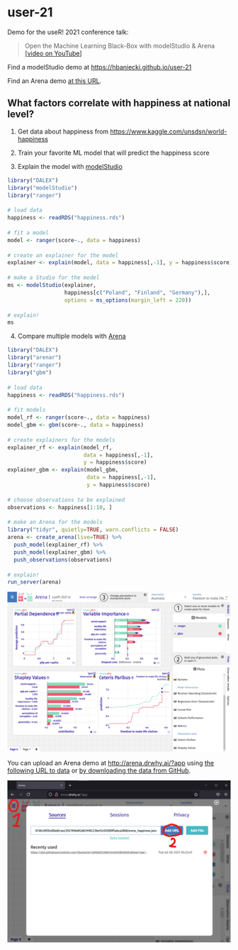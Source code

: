 # user-21

Demo for the useR! 2021 conference talk:

> Open the Machine Learning Black-Box with modelStudio & Arena [[video on YouTube]](https://www.youtube.com/watch?v=tiR9ClOEaqM)

Find a modelStudio demo at https://hbaniecki.github.io/user-21

Find an Arena demo [at this URL](http://arena.drwhy.ai/?data=https://gist.githubusercontent.com/hbaniecki/cd968d512b803549397db1695fcd0be8/raw/292784bd92d634481236e43c592fd9f5abca28b8/arena_happiness.json).

## What factors correlate with happiness at national level?

1. Get data about happiness from 
https://www.kaggle.com/unsdsn/world-happiness

2. Train your favorite ML model that will predict the happiness score

3. Explain the model with [modelStudio](https://github.com/ModelOriented/modelStudio)

```r
library("DALEX")
library("modelStudio")
library("ranger")

# load data
happiness <- readRDS("happiness.rds")

# fit a model
model <- ranger(score~., data = happiness)

# create an explainer for the model  
explainer <- explain(model, data = happiness[,-1], y = happiness$score)

# make a Studio for the model
ms <- modelStudio(explainer,
                  happiness[c("Poland", "Finland", "Germany"),],
                  options = ms_options(margin_left = 220))
                  
# explain!
ms
```

4. Compare multiple models with [Arena](https://arena.drwhy.ai/docs/)

```r
library("DALEX")
library("arenar")
library("ranger")
library("gbm")

# load data
happiness <- readRDS("happiness.rds")

# fit models
model_rf <- ranger(score~., data = happiness)
model_gbm <- gbm(score~., data = happiness)

# create explainers for the models
explainer_rf <- explain(model_rf,
                        data = happiness[,-1],
                        y = happiness$score)
explainer_gbm <- explain(model_gbm,
                         data = happiness[,-1],
                         y = happiness$score)

# choose observations to be explained
observations <- happiness[1:10, ]

# make an Arena for the models
library("tidyr", quietly=TRUE, warn.conflicts = FALSE)
arena <- create_arena(live=TRUE) %>%
  push_model(explainer_rf) %>%
  push_model(explainer_gbm) %>%
  push_observations(observations)

# explain!
run_server(arena)
```

![Arena](docs/arena.png)

You can upload an Arena demo at http://arena.drwhy.ai/?app using [the following URL to data](https://gist.githubusercontent.com/hbaniecki/cd968d512b803549397db1695fcd0be8/raw/292784bd92d634481236e43c592fd9f5abca28b8/arena_happiness.json) or [by downloading the data from GitHub](https://github.com/hbaniecki/user-21/blob/main/workshop/arena_happiness.json).

![upload](docs/upload.png)
